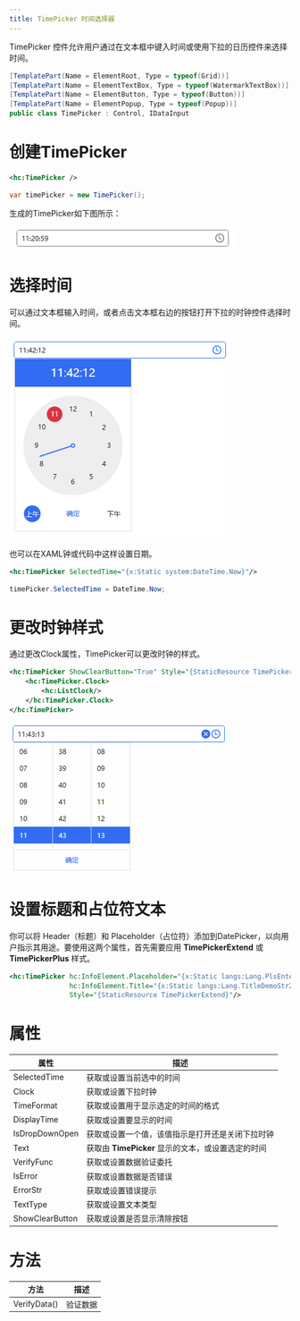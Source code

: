 ```yaml
---
title: TimePicker 时间选择器
---
```


TimePicker 控件允许用户通过在文本框中键入时间或使用下拉的日历控件来选择时间。

``` CS
[TemplatePart(Name = ElementRoot, Type = typeof(Grid))]
[TemplatePart(Name = ElementTextBox, Type = typeof(WatermarkTextBox))]
[TemplatePart(Name = ElementButton, Type = typeof(Button))]
[TemplatePart(Name = ElementPopup, Type = typeof(Popup))]
public class TimePicker : Control, IDataInput
```

# 创建TimePicker

``` XML
<hc:TimePicker />
```

``` CS
var timePicker = new TimePicker();
```

生成的TimePicker如下图所示：

![TimePicker](https://raw.githubusercontent.com/HandyOrg/HandyOrgResource/master/HandyControl/Doc/extend_controls/TimePicker_1.png)



# 选择时间

可以通过文本框输入时间，或者点击文本框右边的按钮打开下拉的时钟控件选择时间。

![TimePicker](https://raw.githubusercontent.com/HandyOrg/HandyOrgResource/master/HandyControl/Doc/extend_controls/TimePicker_2.png)

也可以在XAML钟或代码中这样设置日期。

``` XML
<hc:TimePicker SelectedTime="{x:Static system:DateTime.Now}"/>
```

``` CS
timePicker.SelectedTime = DateTime.Now;
```

# 更改时钟样式

通过更改Clock属性，TimePicker可以更改时钟的样式。

``` XML
<hc:TimePicker ShowClearButton="True" Style="{StaticResource TimePickerPlus}">
    <hc:TimePicker.Clock>
        <hc:ListClock/>
    </hc:TimePicker.Clock>
</hc:TimePicker>
```

![TimePicker](https://raw.githubusercontent.com/HandyOrg/HandyOrgResource/master/HandyControl/Doc/extend_controls/TimePicker_3.png)

# 设置标题和占位符文本

你可以将 Header（标题）和 Placeholder（占位符）添加到DatePicker，以向用户指示其用途。要使用这两个属性，首先需要应用 **TimePickerExtend** 或 **TimePickerPlus** 样式。

``` XML
<hc:TimePicker hc:InfoElement.Placeholder="{x:Static langs:Lang.PlsEnterContent}"
               hc:InfoElement.Title="{x:Static langs:Lang.TitleDemoStr2}"
               Style="{StaticResource TimePickerExtend}"/>
```




# 属性

| 属性             |   描述             |
| ---------------- | ------------------ |
| SelectedTime      | 获取或设置当前选中的时间 |
| Clock      | 获取或设置下拉时钟 |
| TimeFormat      | 获取或设置用于显示选定的时间的格式 |
| DisplayTime      | 获取或设置要显示的时间 |
| IsDropDownOpen      | 获取或设置一个值，该值指示是打开还是关闭下拉时钟 |
| Text      |  	获取由 **TimePicker** 显示的文本，或设置选定的时间 |
| VerifyFunc        | 获取或设置数据验证委托           |
| IsError           | 获取或设置数据是否错误           |
| ErrorStr    | 获取或设置错误提示           |
| TextType | 获取或设置文本类型       |
| ShowClearButton | 获取或设置是否显示清除按钮       |

# 方法

| 方法             |  描述              |
| ---------------- | ------------------ |
| VerifyData()      | 验证数据 |

